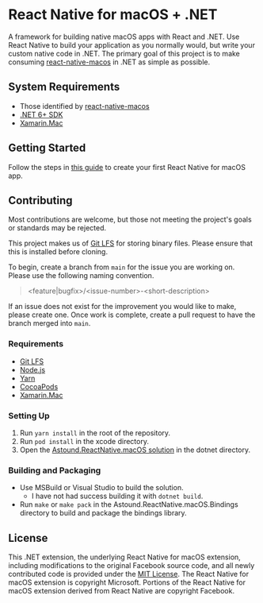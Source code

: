 # React Native for macOS + .NET
A framework for building native macOS apps with React and .NET. Use React Native to build your application as you normally would, but write your custom native code in .NET. The primary goal of this project is to make consuming [react-native-macos](https://github.com/microsoft/react-native-macos) in .NET as simple as possible.

## System Requirements
* Those identified by [react-native-macos](https://microsoft.github.io/react-native-windows/docs/rnm-dependencies)
* [.NET 6+ SDK](https://dotnet.microsoft.com/en-us/download/dotnet/6.0)
* [Xamarin.Mac](https://docs.microsoft.com/en-us/xamarin/mac/get-started/)

## Getting Started
Follow the steps in [this guide](getting-started.md) to create your first React Native for macOS app.

## Contributing
Most contributions are welcome, but those not meeting the project's goals or standards may be rejected.

This project makes us of [Git LFS](https://git-lfs.github.com/) for storing binary files.  Please ensure that this is installed before cloning.

To begin, create a branch from `main` for the issue you are working on.  Please use the following naming convention.
> \<feature|bugfix\>/\<issue-number\>-\<short-description\>

If an issue does not exist for the improvement you would like to make, please create one.  Once work is complete, create a pull request to have the branch merged into `main`.

### Requirements
* [Git LFS](https://git-lfs.github.com/)
* [Node.js](https://nodejs.org/)
* [Yarn](https://yarnpkg.com/)
* [CocoaPods](https://cocoapods.org/)
* [Xamarin.Mac](https://docs.microsoft.com/en-us/xamarin/mac/)

### Setting Up
1. Run `yarn install` in the root of the repository.
1. Run `pod install` in the xcode directory.
1. Open the [Astound.ReactNative.macOS solution](dotnet/Astound.ReactNative.macOS.sln) in the dotnet directory.

### Building and Packaging
* Use MSBuild or Visual Studio to build the solution.
    * I have not had success building it with `dotnet build`.
* Run `make` or `make pack` in the Astound.ReactNative.macOS.Bindings directory to build and package the bindings library.

## License
This .NET extension, the underlying React Native for macOS extension, including modifications to the original Facebook source code, and all newly contributed code is provided under the [MIT License](LICENSE). The React Native for macOS extension is copyright Microsoft. Portions of the React Native for macOS extension derived from React Native are copyright Facebook.
